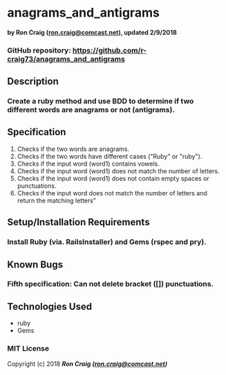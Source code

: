 # anagrams_and_antigrams

#### by Ron Craig (ron.craig@comcast.net), updated 2/9/2018
### GitHub repository: https://github.com/r-craig73/anagrams_and_antigrams


## Description
### Create a ruby method and use BDD to determine if two different words are anagrams or not (antigrams).

## Specification
1. Checks if the two words are anagrams.
2. Checks if the two words have different cases ("Ruby" or "ruby").
3. Checks if the input word (word1) contains vowels.
4. Checks if the input word (word1) does not match the number of letters.
5. Checks if the input word (word1) does not contain empty spaces or punctuations.
6. Checks if the input word does not match the number of letters and return the matching letters"

## Setup/Installation Requirements
### Install Ruby (via. RailsInstaller) and Gems (rspec and pry).

## Known Bugs
### Fifth specification: Can not delete bracket ([]) punctuations.

## Technologies Used
* ruby
* Gems

### MIT License

Copyright (c) 2018 **_Ron Craig (ron.craig@comcast.net)_**
